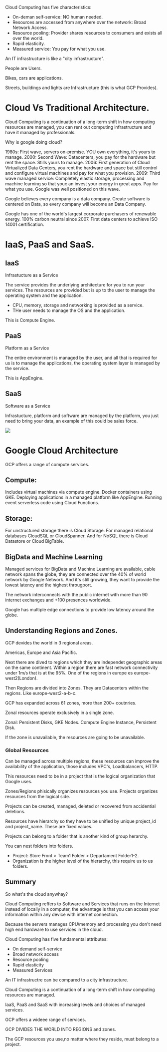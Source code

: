 Cloud Computing has five characteristics:

- On-deman self-service: NO human needed.
- Resources are accessed from anywhere over the network: Broad Network Access.
- Resource pooling: Provider shares resources to consumers and exists all over the world.
- Rapid elasticity.
- Measured service: You pay for what you use.

An IT infrastructure is like a "city infrastructure".

People are Users.

Bikes, cars are applications. 

Streets, buildings and lights are Infrastructure (this is what GCP Provides).

# Cloud Vs Traditional Architecture. 

Cloud Computing is a continuation of a long-term shift in how computing resources are managed, you can rent out computing infrastructure and have it managed by professionals.

Why is google doing cloud? 

1980s: First wave, servers on-premise. YOU own everything, it's yours to manage.
2000: Second Wave: Datacenters, you pay for the hardware but rent the space. Stills yours to manage.
2006: First generation of Cloud Virtualized Data Centers, you rent the hardware and space but still control and configure virtual machines and pay for what you provision.
2009: Third wave managed service: Completely elastic storage, processing and machine learning so that youc an invest your energy in great apps. Pay for what you use. Google was well positioned on this wave.

Google believes every company is a data company. Create software is centered on Data, so every company will become an Data Company.

Google has one of the world's largest corporate purchasers of renewable energy. 100% carbon neutral since 2007. First data centers to achieve ISO 14001 certification.

# IaaS, PaaS and SaaS.

## IaaS

Infrastucture as a Service

The service provides the underlying architecture for you to run your services. The resources are provided but is up to the user to manage the operating system and the application.

- CPU, memory, storage and networking is provided as a service.
- THe user needs to manage the OS and the application.

This is Compute Engine.

## PaaS

Platform as a Service

The entire environment is managed by the user, and all that is required for us is to manage the applications, the operating system layer is managed by the service.

This is AppEngine.

## SaaS

Software as a Service

Infrastucture, platform and software are managed by the platform, you just need to bring your data, an example of this could be sales force. 


![](image-ksghfp2q.png)

# Google Cloud Architecture

GCP offers a range of compute services.
 
## Compute:

Includes virtual machines via compute engine.
Docker containers using GKE.
Deploying applications in a managed platform like AppEngine.
Running event serverless code using Cloud Functions.

## Storage:

For unstructured storage there is Cloud Storage.
For managed relational databases CloudSQL or CloudSpanner.
And for NoSQL there is Cloud Datastore or Cloud BigTable.
 
## BigData and Machine Learning

Managed services for BigData and Machine Learning are available, cable network spans the globe, they are connected over the 40% of world network by Google Network. And it's still growing, they want to provide the lowest latency and the highest througport. 

The network interconnects with the public internet with more than 90 internet exchanges and +100 presences worldwide.

Google has multiple edge connections to provide low latency around the globe.


## Understanding Regions and Zones.

GCP devides the world in 3 regional areas.

Americas, Europe and Asia Pacific.

Next there are dived to regions which they are independet geographic areas on the same continent. Within a region there are fast network connectivity under 1m/s that is at the 95%. One of the regions in europe es europe-west2(London).

Then Regions are divided into Zones. They are Datacenters within the regions. Like europe-west2-a-b-c.

GCP has expanded across 61 zones, more than 200+ coutnries.

Zonal resources operate exclusively in a single zone. 

Zonal: Persistent Disks, GKE Nodes.
Compute Engine Instance, Persistent Disk.

If the zone is unavailable, the resources are going to be unavailable.

### Global Resources

Can be managed across multiple regions, these resources can improve the availability of the application, those includes VPC's, Loadbalancers, HTTP. 

This resources need to be in a project that is the logical organization that Google uses.

Zones/Regions phisically organizes resources you use.
Projects organizes resources from the logical side.

Projects can be created, managed, deleted or recovered from accidential deletions.

Resources have hierarchy so they have to be unified by unique project_id and project_name. These are fixed values.

Projects can belong to a folder that is another kind of group herarchy.

You can nest folders into folders.

- Project: Store Front > Team1 Folder > Departament Folder1-2.
- Organization is the higher level of the hierarchy, this require us to us folders.

## Summary

So what's the cloud anywhay?

Cloud Computing reffers to Software and Services that runs on the Internet instead of locally in a computer, the advantage  is that you can access your information within any device with internet connection.

Because the servers manages CPU/memory and processing you don't need high end hardware to use services in the cloud.

Cloud Computing has five fundamental attributes:
- On demand self-service
- Broad network access
- Resource pooling
- Rapid elasticity 
- Measured Services

An IT infrastructre can be compared to a city infrastructure.

Cloud Computing is a continuation of a long-term shift in how computing resources are managed.

IaaS, PaaS and SaaS with increasing levels and choices of managed services.

GCP offers a wideee range of services.

GCP DIVIDES THE WORLD INTO REGIONS and zones.

The GCP resources you use,no matter where they reside, must belong to a project.